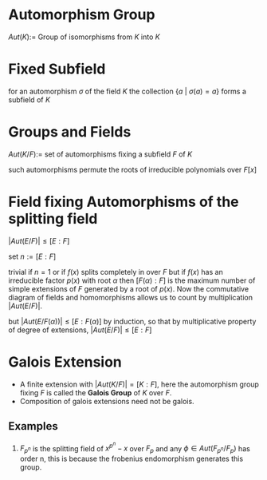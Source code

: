 # Automorphism Group
$Aut(K):=$ Group of isomorphisms from $K$ into $K$
# Fixed Subfield
for an automorphism $\sigma$ of the field $K$ the collection $\{a\ |\ \sigma(a)=a\}$ forms a subfield of $K$
# Groups and Fields
$Aut(K/F):=$ set of automorphisms fixing a subfield $F$ of $K$

such automorphisms permute the roots of irreducible polynomials over $F[x]$

# Field fixing Automorphisms of the splitting field

$|Aut(E/F)|\le [E:F]$

set $n:=[E:F]$

trivial if $n=1$ or if $f(x)$ splits completely in over $F$
but if $f(x)$ has an irreducible factor $p(x)$ with root $\alpha$ then $[F(\alpha):F]$ is the maximum number of simple extensions of $F$ generated by a root of $p(x)$. Now the commutative diagram of fields and homomorphisms allows us to count by multiplication $|Aut(E/F)|$.

but $|Aut(E/F(\alpha))|\le [E:F(\alpha)]$ by induction, so that by multiplicative property of degree of extensions, $|Aut(E/F)|\le [E:F]$


# Galois Extension
* A finite extension with $|Aut(K/F)|=[K:F]$, here the automorphism group fixing $F$ is called the **Galois Group** of $K$ over $F$.
* Composition of galois extensions need not be galois.
## Examples
1. $F_{p^n}$ is the splitting field of $x^{p^n}-x$ over $F_p$ and any $\phi\in Aut(F_{p^n}/F_p)$ has order n, this is because the frobenius endomorphism generates this group.
